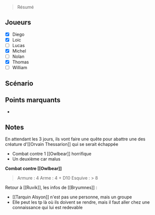 > Résumé

## Joueurs

- [x] Diego
- [x] Loic
- [ ] Lucas
- [x] Michel
- [ ] Nolan
- [x] Thomas
- [ ] William

## Scénario


## Points marquants

- 

## Notes

En attendant les 3 jours, ils vont faire une quête pour abattre une des créature d'[[Orvain Thessarion]] qui se serait échappée
- Combat contre 1 [[Owlbear]] horrifique
- Un deuxième car malus

__Combat contre [[Owlbear]]__
> Armure : 4
> Arme : 4 + D10
> Esquive : > 8

Retour à [[Ruvik]], les infos de [[Bryumnes]] :
- [[Tarquin Alsyon]] n'est pas une personne, mais un groupe
- Elle peut les tp là où ils doivent se rendre, mais il faut aller chez une connaissance qui lui est redevable